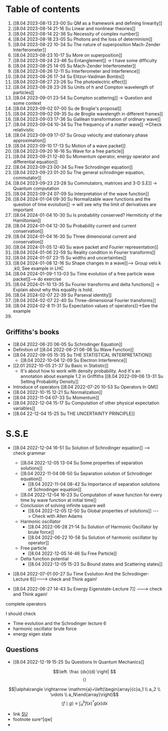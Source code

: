 # Table of contents

1. [[8.04 2023-08-13 23-00 Su QM as a framework and defining linearity]]
2. [[8.04 2023-08-14 21-16 Su Linear and nonlinear theories]]
3. [[8.04 2023-08-14 22-36 Su Necessity of complex number]]
4. [[8.04 2023-08-18 23-05 Su Photons and the loss of determinism]]
5. [[8.04 2023-08-22 10-34 Su The nature of superposition Mach-Zender Interferometer]]
6. [[8.04 2023-08-23 10-17 Su More on superposition]]
7. [[8.04 2023-08-24 23-46 Su Entanglement]] -> I have some difficulty
8. [[8.04 2023-08-25 14-05 Su Mach-Zender Interferometer]]
9. [[8.04 2023-08-26 12-11 Su Interferometer and Interference]]
10. [[8.04 2023-08-26 17-34 Su Elitzur-Vaidman Bombs]]
11. [[8.04 2023-08-27 23-26 Su The photoelectric effect]]
12. [[8.04 2023-08-28 23-26  Su Units of h and Compton wavelength of particles]]
13. [[8.04 2023-09-01 23-54 Su Compton scattering]] -> Question and some context
14. [[8.04 2023-09-02 07-00 Su de Broglie's proposal]]
15. [[8.04 2023-09-02 09-35 Su de Broglie wavelength in different frames]]
16. [[8.04 2023-09-03 17-36 Su Galilean transformation of ordinary wave]]
17. [[8.04 2023-09-04 10-34 Su The frequency of a matter wave]] ->Check relativistic
18. [[8.04 2023-09-09 17-07 Su Group velocity and stationary phase approximation]]
19. [[8.04 2023-09-10 17-13 Su Motion of a wave packet]]
20. [[8.04 2023-09-20 16-16 Su Wave for a free particle]]
21. [[8.04 2023-09-21 12-40 Su Momentum operator, energy operator and differential equation]]
22. [[8.04 2023-09-23 00-34 Su Free Schrodinger equation]]
23. [[8.04 2023-09-23 01-20 Su The general schrodinger equation, commutator]]
24. [[8.04 2023-09-23 23-28 Su Commutators, matrices and 3-D S.E]] -> Quantum computation
25. [[8.04 2023-09-24 07-09 Su Interpretation of the wave function]]
26. [[8.04 2024-01-04 09-30 Su Normalizable wave functions and the question of time evolution]] -> will see why the limit of derivatives are important
27. [[8.04 2024-01-04 10-30 Su Is probability conserved? Hermiticity of the Hamiltonian]]
28.  [[8.04 2024-01-04 12-30 Su Probability current and current conservation]]
29. [[8.04 2024-01-04 16-30 Su Three dimensional current and conservation]]
30. [[8.04 2024-01-05 12-40 Su wave packet and Fourier representation]]
31. [[8.04 2024-01-06 22-59 Su Reality condition in Fourier transforms]]
32. [[8.04 2024-01-07 23-15 Su widths and uncertainties]]
33. [[8.04 2024-01-08 12-16 Su Shape changes in a wave]]--> Group velo k ,k0, See example in LHC
34. [[8.04 2024-01-09-1 13-03 Su Time evolution of a free particle wave packet]]--> do exercise
35. [[8.04 2024-01-10 13-35 Su Fourier transforms and delta functions]] -> Explain about why this equality is hold.
36. [[8.04 2024-02-07 22-39 Su Parseval identity]]
37. [[8.04 2024-02-07 22-40 Su  Three-dimensional Fourier transforms]]
38. [[8.04 2024-02-8 11-31 Su  Expectation values of operators]]->See the example
39. 
## Griffiths's books




- [[8.04 2022-06-20 06-05 Su Schrodinger Equation]]
- Definition of [[8.04 2022-06-21 06-06 Su Wave Function]]
- [[8.04 2022-09-05 15-35 Su THE STATISTICAL INTERPRETATION]]
	- [[8.04 2022-10-04 12-09 Su Electron Interference]]
- [[2.01 2022-10-05 21-37 Su Basic in Statistic]]
	- It's about how to work with density probability. And It's an annotation about example 1.2 in Griffiths [[8.04 2022-09-06 13-31 Su Setting Probability Density]]
- Introduce of operators [[8.04 2022-07-20 10-53 Su Operators In QM]]
- [[8.04 2022-10-15 12-21 Su Normalization]]
- [[8.04 2022-11-04 07-33 Su Momentum]] 
- [[8.04 2022-12-04 15-17 Su Computation of other physical expectation variables]]
- [[8.04 22-12-04 15-25 Su THE UNCERTAINTY PRINCIPLE]]

# S.S.E
- [[8.04 2022-12-04 16-51 Su Solution of Schrodinger equation]] --> check grammar
	- [[8.04 2022-12-05 13-04 Su Some properties of separation solutions]]
	- [[8.04 2022-11-04 08-50 Su Separation solution of Schrodinger equation]]
		- [[8.04 2022-11-04 08-42 Su Importance of separation solutions of Schrodinger equation]]
	- [[8.04 2022-12-04 16-23 Su Computation of wave function for every time by wave function at initial time]]
	- Conclusion of solving infinite square well
		- [[8.04 2022-12-05 12-50 Su Global properties of solutions]] ---> Check with Allen Adams
	- Harmonic oscillator
		-  [[8.04 2022-06-28 21-14 Su Solution of Harmonic Oscillator by brute force]]
		- [[8.04 2022-06-22 10-58 Su Solution of harmonic oscillator by operator]]
	- Free particle
		- [[8.04 2022-12-05 14-46 Su Free Particle]]
	- Delta function potential
		- [[8.04 2022-12-05 15-23 Su Bound states and Scattering states]]


- [[8.04 2022-07-01 00-27 Su Time Evolution And the Schrodinger-Lecture 6]]---> check and Think again!
- [[8.04 2022-06-27 14-43 Su Energy Eigenstate-Lecture 7]] ---> check and Think again!

complete operators 


I should check
- Time evolution and the Schrodinger lecture 6
- harmonic oscillator brute force
- energy eigen state
## Questions
- [[8.04 2022-12-19 15-25 Su Questions In Quantum Mechanics]]

$$\left. \frac {dx}{d} \right| $$
$$\left\langle \right\rangle$$

$$|\alpha\rangle \rightarrow \mathrm{a}=\left(\begin{array}{c}a_1 \\ a_2 \\ \vdots \\ a_N\end{array}\right)$$
$$\langle f \mid g\rangle \equiv \int_a^b f(x)^* g(x) d x$$

- link
[SU](hal)
- footnote
sure^[qw]
- 

